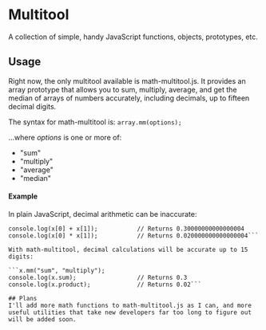 # Multitool
A collection of simple, handy JavaScript functions, objects, prototypes, etc.

## Usage
Right now, the only multitool available is math-multitool.js. It provides an array prototype that allows you to sum, multiply, average, and get the median of arrays of numbers accurately, including decimals, up to fifteen decimal digits.

The syntax for math-multitool is:
`array.mm(options);`

...where *options* is one or more of:
* "sum"
* "multiply"
* "average"
* "median"

#### Example
In plain JavaScript, decimal arithmetic can be inaccurate:

```var x = [0.1,0.2];
console.log(x[0] + x[1]);			// Returns 0.30000000000000004
console.log(x[0] * x[1]);			// Returns 0.020000000000000004```

With math-multitool, decimal calculations will be accurate up to 15 digits:

```x.mm("sum", "multiply");
console.log(x.sum);					// Returns 0.3
console.log(x.product);				// Returns 0.02```

## Plans
I'll add more math functions to math-multitool.js as I can, and more useful utilities that take new developers far too long to figure out will be added soon.
